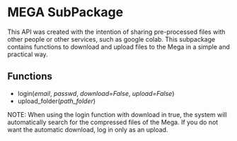 # MEGA SubPackage

This API was created with the intention of sharing pre-processed files with other people or other services, such as google colab. This subpackage contains functions to download and upload files to the Mega in a simple and practical way.

## Functions

- login(*email*, *passwd*, *download=False*, *upload=False*)
- upload_folder(*path_folder*)

NOTE: When using the login function with download in true, the system will automatically search for the compressed files of the Mega. If you do not want the automatic download, log in only as an upload.
